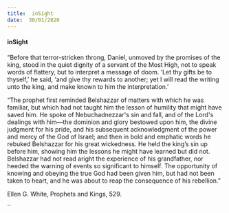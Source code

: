 ```yaml
---
title:  inSight
date:  30/01/2020
---
```


#### inSight

“Before that terror-stricken throng, Daniel, unmoved by the promises of the king, stood in the quiet dignity of a servant of the Most High, not to speak words of flattery, but to interpret a message of doom. ‘Let thy gifts be to thyself,’ he said, ‘and give thy rewards to another; yet I will read the writing unto the king, and make known to him the interpretation.’

“The prophet first reminded Belshazzar of matters with which he was familiar, but which had not taught him the lesson of humility that might have saved him. He spoke of Nebuchadnezzar's sin and fall, and of the Lord's dealings with him—the dominion and glory bestowed upon him, the divine judgment for his pride, and his subsequent acknowledgment of the power and mercy of the God of Israel; and then in bold and emphatic words he rebuked Belshazzar for his great wickedness. He held the king’s sin up before him, showing him the lessons he might have learned but did not. Belshazzar had not read aright the experience of his grandfather, nor heeded the warning of events so significant to himself. The opportunity of knowing and obeying the true God had been given him, but had not been taken to heart, and he was about to reap the consequence of his rebellion.”

Ellen G. White, Prophets and Kings, 529.

``